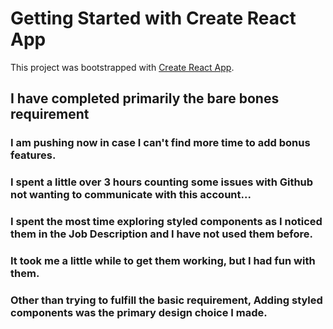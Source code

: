 # Getting Started with Create React App

This project was bootstrapped with [Create React App](https://github.com/facebook/create-react-app).

## I have completed primarily the bare bones requirement 
### I am pushing now in case I can't find more time to add bonus features.
### I spent a little over 3 hours counting some issues with Github not wanting to communicate with this account... 
### I spent the most time exploring styled components as I noticed them in the Job Description and I have not used them before.
### It took me a little while to get them working, but I had fun with them.
### Other than trying to fulfill the basic requirement, Adding styled components was the primary design choice I made.
